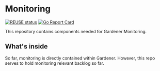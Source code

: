 # Monitoring

[![REUSE status](https://api.reuse.software/badge/github.com/gardener/monitoring)](https://api.reuse.software/info/github.com/gardener/monitoring)
[![Go Report Card](https://goreportcard.com/badge/github.com/gardener/Monitoring)](https://goreportcard.com/report/github.com/gardener/Monitoring)

This repository contains components needed for Gardener Monitoring.

## What's inside

So far, monitoring is directly contained within Gardener. However, this repo serves to hold monitoring relevant backlog so far.